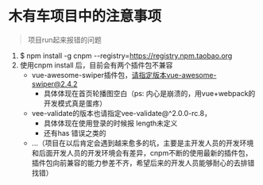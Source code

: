 # 木有车项目中的注意事项

> 项目run起来报错的问题
1. $ npm install -g cnpm --registry=https://registry.npm.taobao.org
2. 使用cnpm install 后，目前会有两个插件包不兼容
	- vue-awesome-swiper插件包，请指定版本vue-awesome-swiper@2.4.2
	    * 具体体现在首页轮播图空白（ps: 内心是崩溃的，用vue+webpack的开发模式真是蛋疼）
	- vee-validate的版本也请指定vee-validate@^2.0.0-rc.8，
	    * 具体体现在使用登录的时候报 length未定义
	    * 还有has 错误之类的
	- ...（项目在以后肯定会遇到越来愈多的坑，主要是主开发人员的开发环境和后面开发人员的开发环境会有差异，cnpm不断的使用最新的插件包，插件包向前兼容的能力参差不齐，希望后来的开发人员能够耐心的去排错找错）
